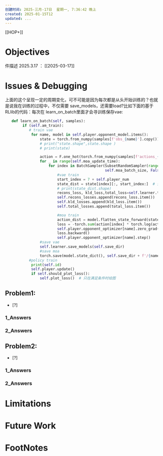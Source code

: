 ```yaml
---
创建时间: 2025-三月-17日  星期一, 7:36:42 晚上
created: 2025-01-15T12
updated: ...
---
```

[[HOP+]]


# Objectives
件描述 2025.3.17 ： 
[[2025-03-17]]


# Issues & Debugging
上面的这个呈现一定的周期变化，可不可能是因为每次都是从头开始训练的？也就是说我在训练的过程中，不仅需要 save_models，还需要load?比如下面的基于RLlib的代码：每次在 learn_on_batch里面才会寻训练保存vae: 

```python
   def learn_on_batch(self, samples):
        if (self.am_train):
           # train vae
            for name, model in self.player.opponent_model.items():
                state = torch.from_numpy(samples[f'obs_{name}'].copy()).float()
                # print("state.shape",state.shape )
                # print(state)

                action = F.one_hot(torch.from_numpy(samples[f'actions_{name}'].copy()), 7).float()
                for _ in range(self.moa_update_time):
                    for index in BatchSampler(SubsetRandomSampler(range(samples[f'actions_{name}'].shape[0])),
                                              self.moa_batch_size, False):
                        #vae train
                        start_index = 7 + self.player_num
                        state_dist = state[index][:, start_index:]  # 去掉前 mask and actions
                        # print(state_dist.shape)
                        recons_loss, kld_loss,total_loss=self.learner.train(state_dist)
                        self.recons_losses.append(recons_loss.item())
                        self.kld_losses.append(kld_loss.item())
                        self.total_losses.append(total_loss.item())

                        #moa train
                        action_dist = model.flatten_state_forward(state[index])
                        loss = -torch.sum(action[index] * torch.log(action_dist + 1e-30), dim=1).mean()
                        self.player.opponent_optimizer[name].zero_grad()
                        loss.backward()
                        self.player.opponent_optimizer[name].step()
                #save vae
                self.learner.save_models(self.save_dir)
                #save moa
                torch.save(model.state_dict(), self.save_dir + f'/{name}_in_{self.player.my_player_name}.pth')
           #policy train
            print(self.id)
            self.player.update()
            if self.should_plot_loss():
                self.plot_loss()  # 只在满足条件时绘图
```


## Problem1: 
- [?] 

### 1_Answers


### 2_Answers



## Problem2: 
- [?] 

### 1_Answers


### 2_Answers



# Limitations
# Future Work
# FootNotes